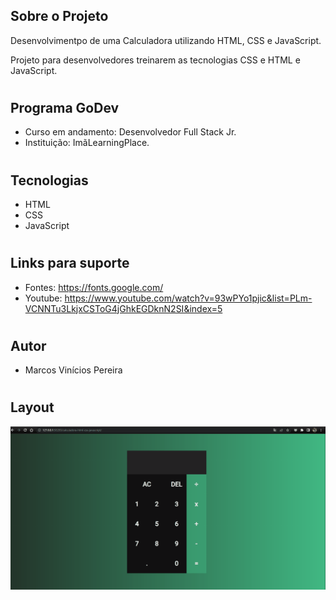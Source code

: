 ## Sobre o Projeto
Desenvolvimentpo de uma Calculadora utilizando HTML, CSS e JavaScript.

Projeto para desenvolvedores treinarem as tecnologias CSS e HTML e JavaScript.

#
## Programa GoDev
- Curso em andamento: Desenvolvedor Full Stack Jr.
- Instituição: ImãLearningPlace.

#
## Tecnologias
- HTML
- CSS
- JavaScript

#
## Links para suporte
- Fontes: https://fonts.google.com/
- Youtube: https://www.youtube.com/watch?v=93wPYo1pjic&list=PLm-VCNNTu3LkjxCSToG4jGhkEGDknN2SI&index=5

#
## Autor
- Marcos Vinícios Pereira

#
## Layout
<img src="https://github.com/marcosvipe/calculadora-html-css-javascript/blob/main/assets/calculadora.gif">
